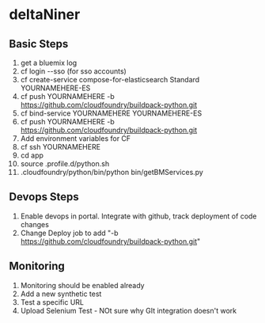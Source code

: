 # deltaNiner

## Basic Steps
1. get a bluemix log
2. cf login --sso (for sso accounts) 
3. cf create-service compose-for-elasticsearch Standard  YOURNAMEHERE-ES
4. cf push YOURNAMEHERE -b https://github.com/cloudfoundry/buildpack-python.git
5. cf bind-service YOURNAMEHERE YOURNAMEHERE-ES
6. cf push YOURNAMEHERE -b https://github.com/cloudfoundry/buildpack-python.git
7. Add environment variables for CF
8. cf ssh YOURNAMEHERE
9. cd app
10. source .profile.d/python.sh
11. .cloudfoundry/python/bin/python bin/getBMServices.py

## Devops Steps
1. Enable devops in portal. Integrate with github, track deployment of code changes
2. Change Deploy job to add "-b https://github.com/cloudfoundry/buildpack-python.git"

## Monitoring
1. Monitoring should be enabled already
2. Add a new synthetic test
3. Test a specific URL
4. Upload Selenium Test - NOt sure why GIt integration doesn't work
